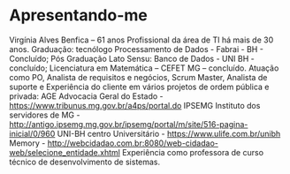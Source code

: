# Apresentando-me
Virgínia Alves Benfica – 61 anos 
Profissional da área de TI há mais de 30 anos. 
Graduação: tecnólogo Processamento de Dados - Fabrai - BH - Concluído;
Pós Graduação Lato Sensu: Banco de Dados - UNI BH - concluído;
Licenciatura em Matemática – CEFET MG – concluído.
Atuação como PO, Analista de requisitos e negócios, Scrum Master, Analista de suporte e Experiência do cliente em vários projetos de ordem pública e privada: 
  AGE Advocacia Geral do Estado - https://www.tribunus.mg.gov.br/a4ps/portal.do
  IPSEMG Instituto dos servidores de MG  - http://antigo.ipsemg.mg.gov.br/ipsemg/portal/m/site/516-pagina-inicial/0/960
  UNI-BH centro Universitário -  https://www.ulife.com.br/unibh
  Memory - http://webcidadao.com.br:8080/web-cidadao-web/selecione_entidade.xhtml
Experiência como professora de curso técnico de desenvolvimento de sistemas.

